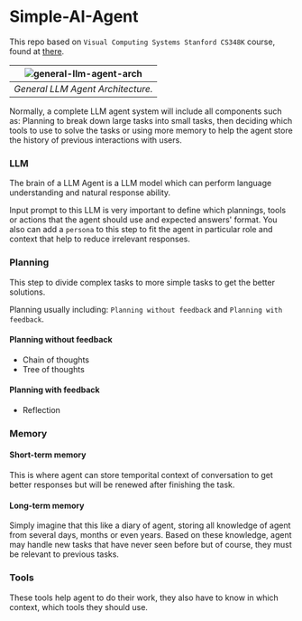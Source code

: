 # Simple-AI-Agent

This repo based on `Visual Computing Systems Stanford CS348K` course, found at [there](https://gfxcourses.stanford.edu/cs348k/spring24content/media/aiagents1/11_simagents_1_5VsnTc5.pdf).


|![general-llm-agent-arch](https://github.com/user-attachments/assets/80b923f1-df20-4ce9-8e02-d8b44954f5dc)|
|:-----------------------------------:|
|*General LLM Agent Architecture.*|

Normally, a complete LLM agent system will include all components such as: Planning to break down large tasks into small tasks, then deciding which tools to use to solve the tasks or using more memory to help the agent store the history of previous interactions with users.

### LLM

The brain of a LLM Agent is a LLM model which can perform language understanding and natural response ability. 

Input prompt to this LLM is very important to define which plannings, tools or actions that the agent should use and expected answers' format. You also can add a `persona` to this step to fit the agent in particular role and context that help to reduce irrelevant responses. 

### Planning

This step to divide complex tasks to more simple tasks to get the better solutions. 

Planning usually including: `Planning without feedback` and `Planning with feedback`.

#### Planning without feedback
- Chain of thoughts
- Tree of thoughts

#### Planning with feedback
- Reflection

### Memory

#### Short-term memory
This is where agent can store temporital context of conversation to get better responses but will be renewed after finishing the task.

#### Long-term memory
Simply imagine that this like a diary of agent, storing all knowledge of agent from several days, months or even years. Based on these knowledge, agent may handle new tasks that have never seen before but of course, they must be relevant to previous tasks.

### Tools
These tools help agent to do their work, they also have to know in which context, which tools they should use.



